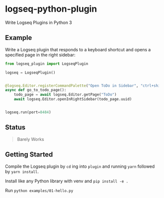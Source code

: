 # logseq-python-plugin

Write Logseq Plugins in Python 3

## Example

Write a Logseq plugin that responds to a keyboard shortcut 
and opens a specified page in the right sidebar:

```python
from logseq_plugin import LogseqPlugin

logseq = LogseqPlugin()


@logseq.Editor.registerCommandPalette("Open ToDo in Sidebar", "ctrl+shift+t")
async def go_to_todo_page():
    todo_page = await logseq.Editor.getPage("ToDo")
    await logseq.Editor.openInRightSidebar(todo_page.uuid)


logseq.run(port=8484)
```

## Status

> Barely Works

## Getting Started

Compile the Logseq plugin by `cd` ing into `plugin` and running `yarn` followed by `yarn install`.

Install like any Python library with venv and `pip install -e .`

Run `python examples/01-hello.py`
